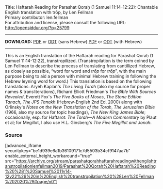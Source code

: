 <html>
<head></head>
<body>
Title: Haftarah Reading for Parashat Qoraḥ (1 Samuel 11:14-12:22): Chantable English translation with trōp, by Len Fellman<br />
Primary contributor: len.fellman<br />
For attribution and license, please consult the following URL: <a href="http://opensiddur.org/?p=25799">http://opensiddur.org/?p=25799</a>
<p />
<hr />

<strong>DOWNLOAD:</strong> 
<a href="https://archive.org/download/parashatqorahhaftarahreadingwithenglishtranstropilationlenfellman2019/Parashat%20Qorah%20Haftarah%20Reading%20%281%20Samuel%2011v14-12v22%29%20in%20English%20transtropilation%20%28Len%20Fellman%202020%29%20-%20english%20only.pdf">PDF</a> or <a href="https://archive.org/download/parashatqorahhaftarahreadingwithenglishtranstropilationlenfellman2019/Parashat%20Qorah%20Haftarah%20Reading%20%281%20Samuel%2011v14-12v22%29%20in%20English%20transtropilation%20%28Len%20Fellman%202020%29%20-%20english%20only.odt">ODT</a> (sans Hebrew)
<a href="https://archive.org/download/parashatqorahhaftarahreadingwithenglishtranstropilationlenfellman2019/Parashat%20Qorah%20Haftarah%20Reading%20%281%20Samuel%2011v14-12v22%29%20in%20English%20transtropilation%20%28Len%20Fellman%202020%29.pdf">PDF</a> or <a href="https://archive.org/download/parashatqorahhaftarahreadingwithenglishtranstropilationlenfellman2019/Parashat%20Qorah%20Haftarah%20Reading%20%281%20Samuel%2011v14-12v22%29%20in%20English%20transtropilation%20%28Len%20Fellman%202020%29.odt">ODT</a> (with Hebrew)

<hr />

This is an English translation of the Haftarah reading for Parashat Qoraḥ (1 Samuel 11:14-12:22), transtropilized. (Transtropilation is the term coined by Len Fellman to describe the process of translating from cantillized Hebrew, as closely as possible, “word for word and <em>trōp</em> for <em>trōp</em>”, with the main purpose being to aid a person with minimal Hebrew training in following the Hebrew leyning word for word.) This translation is based on the following translations: Aryeh Kaplan's <em>The Living Torah</em> (also my source for proper names &amp; transliterations), Richard Elliott Friedman's <em>The Bible With Sources Revealed</em>, Everett Fox's <em>The Five Books of Moses</em>, <em>The Stone Edition Tanach</em>, <em>The JPS Tanakh</em> (Hebrew-English 2nd Ed. 2000) along with Orlinsky's <em>Notes on the New Translation of the Torah</em>, <em>The Jerusalem Bible</em> (1966, also my source for topic headings), <em>The New King James Bible</em>; occasionally, esp. for Haftarot: <em>The Torah—A Modern Commentary</em> by Plaut et al; for Megillot, I also use H.L. Ginsberg's <em>The Five Megillot and Jonah</em>.

<h3>Source</h3>

[advanced_iframe securitykey="be1d939e6a1b36109171c7d5503b34cf9147aa7b" enable_external_height_workaround="true" src="https://archive.org/stream/parashatqorahhaftarahreadingwithenglishtranstropilationlenfellman2019/Parashat%20Qorah%20Haftarah%20Reading%20%281%20Samuel%2011v14-12v22%29%20in%20English%20transtropilation%20%28Len%20Fellman%202020%29#page/n0"]
</body>
</html>